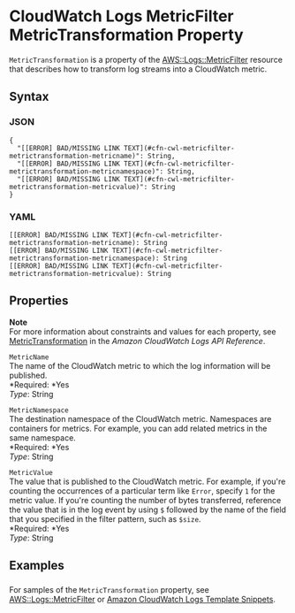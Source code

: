 # CloudWatch Logs MetricFilter MetricTransformation Property<a name="aws-properties-logs-metricfilter-metrictransformation"></a>

`MetricTransformation` is a property of the [AWS::Logs::MetricFilter](aws-resource-logs-metricfilter.md) resource that describes how to transform log streams into a CloudWatch metric\.

## Syntax<a name="w3ab2c21c14d287b5"></a>

### JSON<a name="aws-properties-logs-metricfilter-metrictransformation-syntax.json"></a>

```
{
  "[[ERROR] BAD/MISSING LINK TEXT](#cfn-cwl-metricfilter-metrictransformation-metricname)": String,
  "[[ERROR] BAD/MISSING LINK TEXT](#cfn-cwl-metricfilter-metrictransformation-metricnamespace)": String,
  "[[ERROR] BAD/MISSING LINK TEXT](#cfn-cwl-metricfilter-metrictransformation-metricvalue)": String
}
```

### YAML<a name="aws-properties-logs-metricfilter-metrictransformation-syntax.yaml"></a>

```
[[ERROR] BAD/MISSING LINK TEXT](#cfn-cwl-metricfilter-metrictransformation-metricname): String
[[ERROR] BAD/MISSING LINK TEXT](#cfn-cwl-metricfilter-metrictransformation-metricnamespace): String
[[ERROR] BAD/MISSING LINK TEXT](#cfn-cwl-metricfilter-metrictransformation-metricvalue): String
```

## Properties<a name="w3ab2c21c14d287b7"></a>

**Note**  
For more information about constraints and values for each property, see [MetricTransformation](http://docs.aws.amazon.com/AmazonCloudWatchLogs/latest/APIReference/API_MetricTransformation.html) in the *Amazon CloudWatch Logs API Reference*\.

`MetricName`  
The name of the CloudWatch metric to which the log information will be published\.  
*Required: *Yes  
*Type*: String

`MetricNamespace`  
The destination namespace of the CloudWatch metric\. Namespaces are containers for metrics\. For example, you can add related metrics in the same namespace\.  
*Required: *Yes  
*Type*: String

`MetricValue`  
The value that is published to the CloudWatch metric\. For example, if you're counting the occurrences of a particular term like `Error`, specify `1` for the metric value\. If you're counting the number of bytes transferred, reference the value that is in the log event by using `$` followed by the name of the field that you specified in the filter pattern, such as `$size`\.  
*Required: *Yes  
*Type*: String

## Examples<a name="w3ab2c21c14d287b9"></a>

### <a name="w3ab2c21c14d287b9b2"></a>

For samples of the `MetricTransformation` property, see [AWS::Logs::MetricFilter](aws-resource-logs-metricfilter.md) or [Amazon CloudWatch Logs Template Snippets](quickref-cloudwatchlogs.md)\.